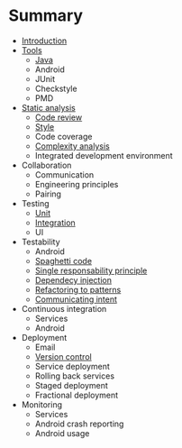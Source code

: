 # Summary

* [Introduction](README.md)
* [Tools](tools/README.md)
   * [Java](tools/java.md)
   * Android
   * JUnit
   * Checkstyle
   * PMD
* [Static analysis](static_analysis/README.md)
   * [Code review](static_analysis/code_review.md)
   * [Style](static_analysis/style.md)
   * Code coverage
   * [Complexity analysis](static_analysis/complexity.md)
   * Integrated development environment
* Collaboration
   * Communication
   * Engineering principles
   * Pairing
* Testing
   * [Unit](testing/unit.md)
   * [Integration](testing/integration.md)
   * UI
* Testability
   * Android
   * [Spaghetti code](testability/spaghetti.md)
   * [Single responsability principle](testability/srp.md)
   * [Dependecy injection](testability/di.md)
   * [Refactoring to patterns](testability/pattern.md)
   * [Communicating intent](testability/intent.md)
* Continuous integration
   * Services
   * Android
* Deployment
   * Email
   * [Version control](deployment/version_control.md)
   * Service deployment
   * Rolling back services
   * Staged deployment
   * Fractional deployment
* Monitoring
   * Services
   * Android crash reporting
   * Android usage

